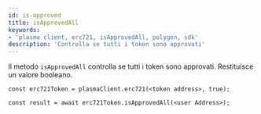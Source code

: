 ```yaml
---
id: is-approved
title: isApprovedAll
keywords:
- 'plasma client, erc721, isApprovedAll, polygon, sdk'
description: 'Controlla se tutti i token sono approvati'
---
```


Il metodo `isApprovedAll` controlla se tutti i token sono approvati. Restituisce un valore booleano.

```
const erc721Token = plasmaClient.erc721(<token address>, true);

const result = await erc721Token.isApprovedAll(<user Address>);

```
